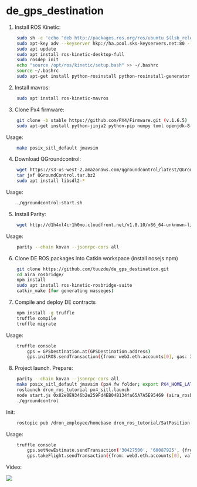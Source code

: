 # de_gps_destination

1. Install ROS Kinetic:
```sh
	sudo sh -c 'echo "deb http://packages.ros.org/ros/ubuntu $(lsb_release -sc) main" > /etc/apt/sources.list.d/ros-latest.list'
	sudo apt-key adv --keyserver hkp://ha.pool.sks-keyservers.net:80 --recv-key 421C365BD9FF1F717815A3895523BAEEB01FA116
	sudo apt update 
	sudo apt install ros-kinetic-desktop-full 
	sudo rosdep init
	echo "source /opt/ros/kinetic/setup.bash" >> ~/.bashrc
	source ~/.bashrc 
	sudo apt-get install python-rosinstall python-rosinstall-generator python-wstool build-essential
```
2. Install mavros:
```sh
	sudo apt install ros-kinetic-mavros
```
3. Clone Px4 firmware:
```sh
	git clone -b stable https://github.com/PX4/Firmware.git (v.1.6.5)
	sudo apt-get install python-jinja2 python-pip numpy toml openjdk-8-jre openjdk-8-jdk ant
```
Usage:
```sh
	make posix_sitl_default jmavsim
```
4. Download QGroundcontrol:
```sh
	wget https://s3-us-west-2.amazonaws.com/qgroundcontrol/latest/QGroundControl.tar.bz2
	tar jxf QGroundControl.tar.bz2
	sudo apt install libsdl2-*
```
Usage:
```sh
	./qgroundcontrol-start.sh
```
5. Install Parity:
```sh
	wget http://d1h4xl4cr1h0mo.cloudfront.net/v1.8.10/x86_64-unknown-linux-gnu/parity_1.8.10_ubuntu_amd64.deb
```
Usage:
```sh
	parity --chain kovan --jsonrpc-cors all
```
6. Clone DE ROS packages into Catkin workspace (install nosejs npm)
```sh
	git clone https://github.com/tuuzdu/de_gps_destination.git
	cd aira_rosbridge/
	npm install 
	sudo apt install ros-kinetic-rosbridge-suite
	catkin_make (for generating masseges)
```
7. Compile and deploy DE contracts
```sh
	npm install -g truffle
	truffle compile
	truffle migrate
```
Usage:
```sh
	truffle console
		gps = GPSDestination.at(GPSDestination.address)
		gps.initROS.sendTransaction({from: web3.eth.accounts[0], gas: 3000000})
```
8. Project launch. Prepare:
```sh
	parity --chain kovan --jsonrpc-cors all
	make posix_sitl_default jmavsim (px4 fw folder; export PX4_HOME_LAT=60.086033 && export PX4_HOME_LON=30.421657)
	roslaunch dron_ros_tutorial px4_sitl.launch 
	node start.js 0x82e0E9346b2e259Fd4EB04B134fa65A7A5E95469 (aira_rosbridge folder; GPSDestination address)
	./qgroundcontrol
```
Init:
```sh
	rostopic pub /dron_employee/homebase dron_ros_tutorial/SatPosition "latitude: 60.086033 longitude: 30.421657"
```
Usage:
```sh
	truffle console
		gps.setNewEstimate.sendTransaction('30427500', '60087925', {from:web3.eth.accounts[0], gas:5000000})
		gps.takeFlight.sendTransaction({from: web3.eth.accounts[0], value: web3.toWei(0.001, "ether"), gas: 5000000})
```
Video:

[![](http://img.youtube.com/vi/fjTpxxdmYBg/0.jpg)](http://www.youtube.com/watch?v=fjTpxxdmYBg "")
